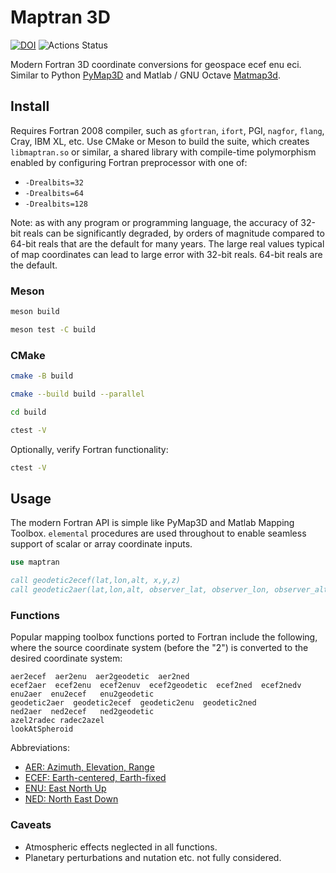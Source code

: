 # Maptran 3D

[![DOI](https://zenodo.org/badge/144193557.svg)](https://zenodo.org/badge/latestdoi/144193557)
![Actions Status](https://github.com/geospace-code/maptran3d/workflows/ci/badge.svg)

Modern Fortran 3D coordinate conversions for geospace ecef enu eci.
Similar to Python
[PyMap3D](https://github.com/scivision/pymap3d)
and Matlab / GNU Octave
[Matmap3d](https://github.com/geospace-code/matmap3d).

## Install

Requires Fortran 2008 compiler, such as `gfortran`, `ifort`, PGI, `nagfor`, `flang`, Cray, IBM XL, etc.
Use CMake or Meson to build the suite, which creates `libmaptran.so` or similar, a shared library with compile-time polymorphism enabled by configuring Fortran preprocessor with one of:

* `-Drealbits=32`
* `-Drealbits=64`
* `-Drealbits=128`

Note: as with any program or programming language, the accuracy of 32-bit reals can be significantly degraded, by orders of magnitude compared to 64-bit reals that are the default for many years.
The large real values typical of map coordinates can lead to large error with 32-bit reals.
64-bit reals are the default.

### Meson

```sh
meson build

meson test -C build
```

### CMake

```sh
cmake -B build

cmake --build build --parallel

cd build

ctest -V
```

Optionally, verify Fortran functionality:

```sh
ctest -V
```

## Usage

The modern Fortran API is simple like PyMap3D and Matlab Mapping Toolbox.
`elemental` procedures are used throughout to enable seamless support of scalar or array coordinate inputs.

```fortran
use maptran

call geodetic2ecef(lat,lon,alt, x,y,z)
call geodetic2aer(lat,lon,alt, observer_lat, observer_lon, observer_alt)
```

### Functions

Popular mapping toolbox functions ported to Fortran include the
following, where the source coordinate system (before the "2") is
converted to the desired coordinate system:

```
aer2ecef  aer2enu  aer2geodetic  aer2ned
ecef2aer  ecef2enu  ecef2enuv  ecef2geodetic  ecef2ned  ecef2nedv
enu2aer  enu2ecef   enu2geodetic
geodetic2aer  geodetic2ecef  geodetic2enu  geodetic2ned
ned2aer  ned2ecef   ned2geodetic
azel2radec radec2azel
lookAtSpheroid
```

Abbreviations:

* [AER: Azimuth, Elevation, Range](https://en.wikipedia.org/wiki/Spherical_coordinate_system)
* [ECEF: Earth-centered, Earth-fixed](https://en.wikipedia.org/wiki/ECEF)
* [ENU: East North Up](https://en.wikipedia.org/wiki/Axes_conventions#Ground_reference_frames:_ENU_and_NED)
* [NED: North East Down](https://en.wikipedia.org/wiki/North_east_down)

### Caveats

* Atmospheric effects neglected in all functions.
* Planetary perturbations and nutation etc. not fully considered.
